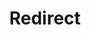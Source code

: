 ﻿---
layout: src/layouts/Redirect.astro
title: Redirect
redirect: https://octopus.com/docs/octopus-rest-api/cli/octopus-environment
pubDate:  2023-01-01
navSearch: false
navSitemap: false
navMenu: false
---
